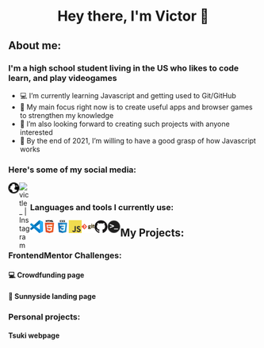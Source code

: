 <h1 align='center'>Hey there, I'm Victor 👋</h1>

## About me:

### I'm a high school student living in the US who likes to code learn, and play videogames 

- 💻 I’m currently learning Javascript and getting used to Git/GitHub
- 🧭 My main focus right now is to create useful apps and browser games to strengthen my knowledge
- 👯 I’m also looking forward to creating such projects with anyone interested
- 📅 By the end of 2021, I’m willing to have a good grasp of how Javascript works

### Here's some of my social media:

[<img align="left" alt="victle2003" width="22px" src="https://raw.githubusercontent.com/iconic/open-iconic/master/svg/globe.svg" />][profile]

[<img align="left" alt="victle_ | Instagram" width="22px" src="https://cdn.jsdelivr.net/npm/simple-icons@v3/icons/instagram.svg" />][instagram]

<br />

### Languages and tools I currently use:

<img align="left" alt="Visual Studio Code" width="26px" src="https://raw.githubusercontent.com/github/explore/80688e429a7d4ef2fca1e82350fe8e3517d3494d/topics/visual-studio-code/visual-studio-code.png" />
<img align="left" alt="HTML5" width="26px" src="https://raw.githubusercontent.com/github/explore/80688e429a7d4ef2fca1e82350fe8e3517d3494d/topics/html/html.png" />
<img align="left" alt="CSS3" width="26px" src="https://raw.githubusercontent.com/github/explore/80688e429a7d4ef2fca1e82350fe8e3517d3494d/topics/css/css.png" />
<img align="left" alt="JavaScript" width="26px" src="https://raw.githubusercontent.com/github/explore/80688e429a7d4ef2fca1e82350fe8e3517d3494d/topics/javascript/javascript.png" />
<img align="left" alt="Git" width="26px" src="https://raw.githubusercontent.com/github/explore/80688e429a7d4ef2fca1e82350fe8e3517d3494d/topics/git/git.png" />
<img align="left" alt="GitHub" width="26px" src="https://raw.githubusercontent.com/github/explore/78df643247d429f6cc873026c0622819ad797942/topics/github/github.png" />
<img align="left" alt="Terminal" width="26px" src="https://raw.githubusercontent.com/github/explore/80688e429a7d4ef2fca1e82350fe8e3517d3494d/topics/terminal/terminal.png" />

## My Projects:

### FrontendMentor Challenges:

#### 💻 Crowdfunding page
#### 🍊 Sunnyside landing page

### Personal projects:

#### Tsuki webpage



[profile]: https://github.com/victle2003
[instagram]: https://www.instagram.com/victle_/
                               